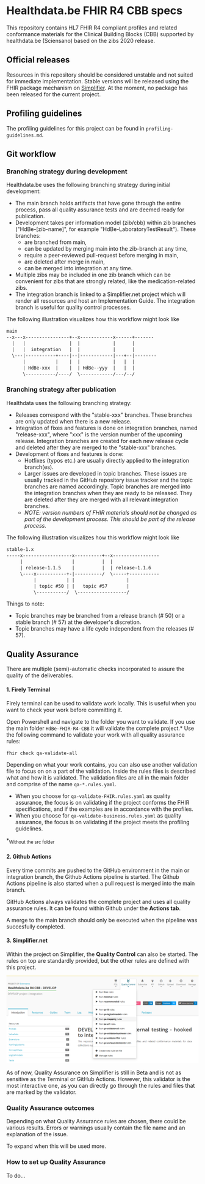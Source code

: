 # Healthdata.be FHIR R4 CBB specs

This repository contains HL7 FHIR R4 compliant profiles and related conformance materials for the Clinical Building Blocks (CBB) supported by healthdata.be (Sciensano) based on the zibs 2020 release.

## Official releases

Resources in this repository should be considered unstable and not suited for immediate implementation. Stable versions will be released using the FHIR package mechanism on [Simplifier](https://simplifier.net/packages). At the moment, no package has been released for the current project.

## Profiling guidelines

The profiling guidelines for this project can be found in `profiling-guidelines.md`.

## Git workflow
### Branching strategy during development
Healthdata.be uses the following branching strategy during initial development:
* The main branch holds artifacts that have gone through the entire process, pass all quality assurance tests and are deemed ready for publication. 
* Development takes per information model (zib/cbb) within zib branches ("HdBe-[zib-name]", for example "HdBe-LaboratoryTestResult"). These branches:
    * are branched from main,
    * can be updated by merging main into the zib-branch at any time,
    * require a peer-reviewed pull-request before merging in main,
    * are deleted after merge in main, 
    * can be merged into integration at any time.  
* Multiple zibs may be included in one zib branch which can be convenient for zibs that are strongly related, like the medication-related zibs.
* The integration branch is linked to a Simplifier.net project which will render all resources and host an Implementation Guide. The integration branch is useful for quality control processes.

The following illustration visualizes how this workflow might look like
```
main
--x---x----------------+--x------------x------+-------
  |   |                |  |            |      |
  |   |  integration   |  |            |      |
  \---|-----------+----|--|------------|---+--|--------
      |           |    |  |            |   |  |  
      | HdBe-xxx  |    |  | HdBe--yyy  |   |  |
      \-----------/----/  \------------/---/--/
```

### Branching strategy after publication
Healthdata uses the following branching strategy:
* Releases correspond with the "stable-xxx" branches. These branches are only updated when there is a new release.
* Integration of fixes and features is done on integration branches, named "release-xxx", where "xxx" is the version number of the upcoming release. Integration branches are created for each new release cycle and deleted after they are merged to the "stable-xxx" branches.
* Development of fixes and features is done:
	* Hotfixes (typos etc.) are usually directly applied to the integration branch(es).
	* Larger issues are developed in topic branches. These issues are usually tracked in the GitHub repository issue tracker and the topic branches are named accordingly. Topic branches are merged into the integration branches when they are ready to be released. They are deleted after they are merged with all relevant integration branches.
	* _NOTE: version numbers of FHIR materials should not be changed as part of the development process. This should be part of the release process._

The following illustration visualizes how this workflow might look like
```
stable-1.x
-----x------------------x----------+--x-----------------
     |                  |          |  |
     | release-1.1.5    |          |  | release-1.1.6
     \----x-----------+-|----------/  \-----+-----------
          |           | |                   |
          | topic #50 | |   topic #57       |
          \-----------/  \------------------/
```
Things to note:
* Topic branches may be branched from a release branch (# 50) or a stable branch (# 57) at the developer's discretion.
* Topic branches may have a life cycle independent from the releases (# 57).


## Quality Assurance 

There are multiple (semi)-automatic checks incorporated to assure the quality of the deliverables. 


#### **1. Firely Terminal**

Firely terminal can be used to validate work locally. This is useful when you want to check your work before committing it.

Open Powershell and navigate to the folder you want to validate. If you use the main folder `HdBe-FHIR-R4-CBB` it will validate the complete project.* Use the following command to validate your work with all quality assurance rules:

```
fhir check qa-validate-all
```

Depending on what your work contains, you can also use another validation file to focus on on a part of the validation. Inside the rules files is described what and how it is validated. The validation files are all in the main folder and comprise of the name `qa-*.rules.yaml`.

* When you choose for `qa-validate-FHIR.rules.yaml` as quality assurance, the focus is on validating if the project conforms the FHIR specifications, and if the examples are in accordance with the profiles. 
* When you choose for `qa-validate-business.rules.yaml` as quality assurance, the focus is on validating if the project meets the profiling guidelines. 

*<sub>Without the src folder<sub>


#### **2. Github Actions**

Every time commits are pushed to the GitHub environment in the main or integration branch, the Github Actions pipeline is started. The Github Actions pipeline is also started when a pull request is merged into the main branch.

GitHub Actions always validates the complete project and uses all quality assurance rules. 
It can be found within Github under the **Actions tab**. 

A merge to the main branch should only be executed when the pipeline was succesfully completed.


#### **3. Simplifier.net**

Within the project on Simplifier, the **Quality Control** can also be started. The rules on top are standardly provided, but the other rules are defined with this project.

![Quality Assurance in Simplifier](./.attachments/QA-Simplifier.png)

As of now, Quality Assurance on Simplifier is still in Beta and is not as sensitive as the Terminal or GitHub Actions. However, this validator is the most interactive one, as you can directly go through the rules and files that are marked by the validator.


### Quality Assurance outcomes

Depending on what Quality Assurance rules are chosen, there could be various results. Errors or warnings usually contain the file name and an explanation of the issue. 

To expand when this will be used more.


### How to set up Quality Assurance


To do...